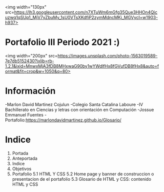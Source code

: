 
<img width="130px" 
 src=https://lh3.googleusercontent.com/n7XTuWm6mGfg35Que3HHOn4Qicuzwq1qSUp1_MjV7yZbuMy_1sU0VTsXKdfiP2zymMdncMKj_MGVycI=w1903-h937>

# Portafolio III Periodo 2021 :)

<img width="200px" src=https://images.unsplash.com/photo-1563019589-7e7db5152430?ixlib=rb-1.2.1&ixid=MnwxMjA3fDB8MHxwaG90by1wYWdlfHx8fGVufDB8fHx8&auto=format&fit=crop&w=1050&q=80>

# Información
-Marlon David Martinez Cojulun
-Colegio Santa Catalina Laboure
-IV Bachillerato en Ciencias y letras con orientación en Computación
-Jossue Emmanuel Fuentes
-Portafolio:https://marlondavidmartinez.github.io/Glosario/

# Indice
1. Portada
2. Anteportada
3. Indice
4. Objetivos
5. Portafolio
5.1 HTML Y CSS
5.2 Home page y banner de construccion o presentacion de el portafolio
5.3 Glosario de HTML y CSS: contenido HTML y CSS
